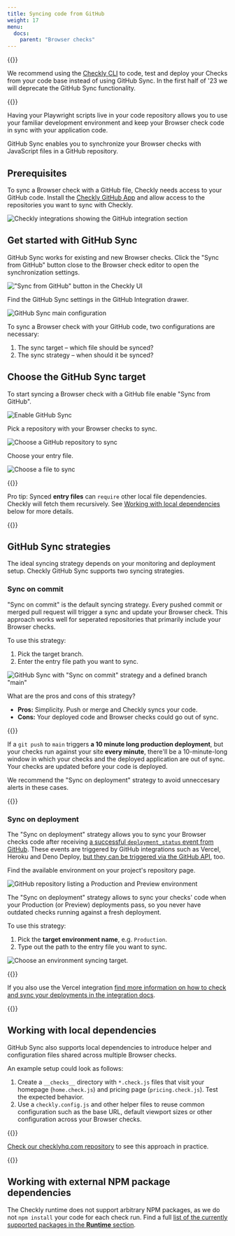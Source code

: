 ```yaml
---
title: Syncing code from GitHub
weight: 17
menu:
  docs:
    parent: "Browser checks"
---
```


{{<warning >}}

We recommend using the [Checkly CLI](/docs/cli) to code, test and deploy your Checks from your code base instead of using GitHub Sync.
In the first half of '23 we will deprecate the GitHub Sync functionality.

{{</warning >}}

Having your Playwright scripts live in your code repository allows you to use your familiar development environment and keep your Browser check code in sync with your application code.

GitHub Sync enables you to synchronize your Browser checks with JavaScript files in a GitHub repository.

## Prerequisites

To sync a Browser check with a GitHub file, Checkly needs access to your GitHub code. Install the [Checkly GitHub App](https://app.checklyhq.com/settings/account/integrations) and allow access to the repositories you want to sync with Checkly.

![Checkly integrations showing the GitHub integration section](/docs/images/browser-checks/gh-sync-add-github-integration.png)

## Get started with GitHub Sync

GitHub Sync works for existing and new Browser checks. Click the "Sync from GitHub" button close to the Browser check editor to open the synchronization settings.

!["Sync from GitHub" button in the Checkly UI](/docs/images/browser-checks/gh-sync-editor-enable.png)

Find the GitHub Sync settings in the GitHub Integration drawer.

![GitHub Sync main configuration](/docs/images/browser-checks/gh-sync-overview.png)

To sync a Browser check with your GitHub code, two configurations are necessary:

1. The sync target – which file should be synced?
2. The sync strategy – when should it be synced?

## Choose the GitHub Sync target

To start syncing a Browser check with a GitHub file enable "Sync from GitHub".

![Enable GitHub Sync](/docs/images/browser-checks/gh-sync-enable-sync.png)

Pick a repository with your Browser checks to sync.

![Choose a GitHub repository to sync](/docs/images/browser-checks/gh-sync-pick-a-repo.png)

Choose your entry file.

![Choose a file to sync](/docs/images/browser-checks/gh-sync-choose-a-file.png)

{{<info >}}

Pro tip: Synced **entry files** can `require` other local file dependencies. Checkly will fetch them recursively.
See [Working with local dependencies](#working-with-local-dependencies) below for more details.

{{</info >}}

## GitHub Sync strategies

The ideal syncing strategy depends on your monitoring and deployment setup. Checkly GitHub Sync supports two syncing strategies.

### Sync on commit

"Sync on commit" is the default syncing strategy. Every pushed commit or merged pull request will trigger a sync and update your Browser check. This approach works well for seperated repositories that primarily include your Browser checks.

To use this strategy:

1. Pick the target branch.
2. Enter the entry file path you want to sync.

![GitHub Sync with "Sync on commit" strategy and a defined branch "main"](/docs/images/browser-checks/gh-sync-sync-on-commit.png)

What are the pros and cons of this strategy?

- **Pros:** Simplicity. Push or merge and Checkly syncs your code.
- **Cons:** Your deployed code and Browser checks could go out of sync.

{{<info >}}

If a `git push` to `main` triggers **a 10 minute long production deployment**, but your checks run against your site **every minute**, there'll be a 10-minute-long window in which your checks and the deployed application are out of sync. Your checks are updated before your code is deployed.

We recommend the "Sync on deployment" strategy to avoid unneccesary alerts in these cases.

{{</info >}}

### Sync on deployment

The "Sync on deployment" strategy allows you to sync your Browser checks code after receiving [a successful `deployment_status` event from GitHub](https://docs.github.com/en/developers/webhooks-and-events/webhooks/webhook-events-and-payloads#deployment_status). These events are triggered by GitHub integrations such as Vercel, Heroku and Deno Deploy, [but they can be triggered via the GitHub API](/docs/browser-checks/github-code-sync-api/), too.

Find the available environment on your project's repository page.

![GitHub repository listing a Production and Preview environment](/docs/images/browser-checks/gh-sync-gh-environments.png)

The "Sync on deployment" strategy allows to sync your checks' code when your Production (or Preview) deployments pass, so you never have outdated checks running against a fresh deployment.

To use this strategy:

1. Pick the **target environment name**, e.g. `Production`.
2. Type out the path to the entry file you want to sync.

![Choose an environment syncing target.](/docs/images/browser-checks/gh-sync-sync-on-deploy.png)

{{<info >}}

If you also use the Vercel integration [find more information on how to check and sync your deployments in the integration docs](/docs/cicd/vercel/).

{{</info >}}

## Working with local dependencies

GitHub Sync also supports local dependencies to introduce helper and configuration files shared across multiple Browser checks.

An example setup could look as follows:

1. Create a `__checks__` directory with `*.check.js` files that visit your homepage (`home.check.js`) and
pricing page (`pricing.check.js`). Test the expected behavior.
2. Use a `checkly.config.js` and other helper files to reuse common configuration such as the base URL, default viewport sizes or other configuration across your Browser checks.

{{<info >}}

[Check our checklyhq.com repository](https://github.com/checkly/checklyhq.com/tree/main/__checks__) to see this approach in practice.

{{</info >}}

## Working with external NPM package dependencies

The Checkly runtime does not support arbitrary NPM packages, as we do not `npm install` your code for each check run.
Find a full [list of the currently supported packages in the **Runtime** section](/docs/runtimes/specs/#npm-packages).


